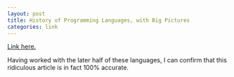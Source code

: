 ```yaml
---
layout: post
title: History of Programming Languages, with Big Pictures
categories: link
---
```


[Link here.](http://thequickword.wordpress.com/2014/02/16/james-irys-history-of-programming-languages-illustrated-with-pictures-and-large-fonts/)

Having worked with the later half of these languages, I can confirm that this ridiculous article is in fact 100% accurate.
